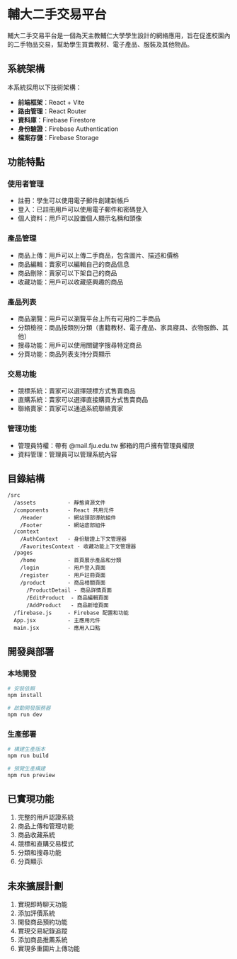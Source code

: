 # 輔大二手交易平台

輔大二手交易平台是一個為天主教輔仁大學學生設計的網絡應用，旨在促進校園內的二手物品交易，幫助學生買賣教材、電子產品、服裝及其他物品。

## 系統架構

本系統採用以下技術架構：

- **前端框架**：React + Vite
- **路由管理**：React Router
- **資料庫**：Firebase Firestore
- **身份驗證**：Firebase Authentication
- **檔案存儲**：Firebase Storage

## 功能特點

### 使用者管理
- 註冊：學生可以使用電子郵件創建新帳戶
- 登入：已註冊用戶可以使用電子郵件和密碼登入
- 個人資料：用戶可以設置個人顯示名稱和頭像

### 產品管理
- 商品上傳：用戶可以上傳二手商品，包含圖片、描述和價格
- 商品編輯：賣家可以編輯自己的商品信息
- 商品刪除：賣家可以下架自己的商品
- 收藏功能：用戶可以收藏感興趣的商品

### 產品列表
- 商品瀏覽：用戶可以瀏覽平台上所有可用的二手商品
- 分類檢視：商品按類別分類（書籍教材、電子產品、家具寢具、衣物服飾、其他）
- 搜尋功能：用戶可以使用關鍵字搜尋特定商品
- 分頁功能：商品列表支持分頁顯示

### 交易功能
- 競標系統：賣家可以選擇競標方式售賣商品
- 直購系統：賣家可以選擇直接購買方式售賣商品
- 聯絡賣家：買家可以通過系統聯絡賣家

### 管理功能
- 管理員特權：帶有 @mail.fju.edu.tw 郵箱的用戶擁有管理員權限
- 資料管理：管理員可以管理系統內容

## 目錄結構

```
/src
  /assets          - 靜態資源文件
  /components      - React 共用元件
    /Header        - 網站頭部導航組件
    /Footer        - 網站底部組件
  /context
    /AuthContext   - 身份驗證上下文管理器
    /FavoritesContext - 收藏功能上下文管理器
  /pages           
    /home          - 首頁展示產品和分類
    /login         - 用戶登入頁面
    /register      - 用戶註冊頁面
    /product       - 商品相關頁面
      /ProductDetail - 商品詳情頁面
      /EditProduct  - 商品編輯頁面
      /AddProduct   - 商品新增頁面
  /firebase.js     - Firebase 配置和功能
  App.jsx          - 主應用元件
  main.jsx         - 應用入口點
```

## 開發與部署

### 本地開發
```bash
# 安裝依賴
npm install

# 啟動開發服務器
npm run dev
```

### 生產部署
```bash
# 構建生產版本
npm run build

# 預覽生產構建
npm run preview
```

## 已實現功能
1. 完整的用戶認證系統
2. 商品上傳和管理功能
3. 商品收藏系統
4. 競標和直購交易模式
5. 分類和搜尋功能
6. 分頁顯示

## 未來擴展計劃
1. 實現即時聊天功能
2. 添加評價系統
3. 開發商品預約功能
4. 實現交易紀錄追蹤
5. 添加商品推薦系統
6. 實現多重圖片上傳功能
